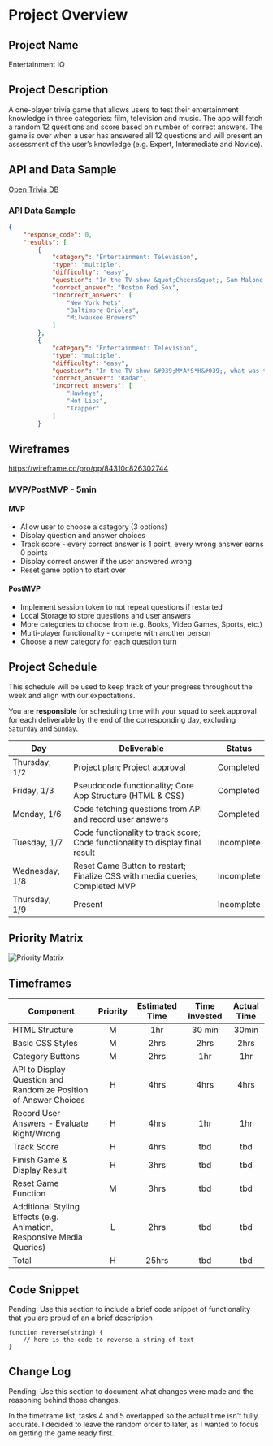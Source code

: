 # Project Overview

## Project Name

Entertainment IQ

## Project Description

A one-player trivia game that allows users to test their entertainment knowledge in three categories: film, television and music. The app will fetch a random 12 questions and score based on number of correct answers. The game is over when a user has answered all 12 questions and will present an assessment of the user’s knowledge (e.g. Expert, Intermediate and Novice). 

## API and Data Sample

[Open Trivia DB](https://opentdb.com/api_config.php)

### API Data Sample

```JSON
{
    "response_code": 0,
    "results": [
        {
            "category": "Entertainment: Television",
            "type": "multiple",
            "difficulty": "easy",
            "question": "In the TV show &quot;Cheers&quot;, Sam Malone was a former relief pitcher for which baseball team?",
            "correct_answer": "Boston Red Sox",
            "incorrect_answers": [
                "New York Mets",
                "Baltimore Orioles",
                "Milwaukee Brewers"
            ]
        },
        {
            "category": "Entertainment: Television",
            "type": "multiple",
            "difficulty": "easy",
            "question": "In the TV show &#039;M*A*S*H&#039;, what was the nickname of Corporal Walter O&#039;Reilly?",
            "correct_answer": "Radar",
            "incorrect_answers": [
                "Hawkeye",
                "Hot Lips",
                "Trapper"
            ]
        }

```

## Wireframes

https://wireframe.cc/pro/pp/84310c826302744 

### MVP/PostMVP - 5min 

#### MVP 

- Allow user to choose a category (3 options)
- Display question and answer choices
- Track score - every correct answer is 1 point, every wrong answer earns 0 points
- Display correct answer if the user answered wrong
- Reset game option to start over


#### PostMVP 

- Implement session token to not repeat questions if restarted
- Local Storage to store questions and user answers
- More categories to choose from (e.g. Books, Video Games, Sports, etc.)
- Multi-player functionality - compete with another person
- Choose a new category for each question turn 


## Project Schedule

This schedule will be used to keep track of your progress throughout the week and align with our expectations.  

You are **responsible** for scheduling time with your squad to seek approval for each deliverable by the end of the corresponding day, excluding `Saturday` and `Sunday`.

|  Day | Deliverable | Status
|---|---| ---|
|Thursday, 1/2| Project plan; Project approval | Completed
|Friday, 1/3| Pseudocode functionality; Core App Structure (HTML & CSS) | Completed
|Monday, 1/6| Code fetching questions from API and record user answers | Completed
|Tuesday, 1/7| Code functionality to track score; Code functionality to display final result | Incomplete
|Wednesday, 1/8| Reset Game Button to restart; Finalize CSS with media queries; Completed MVP  | Incomplete
|Thursday, 1/9| Present | Incomplete


## Priority Matrix

![Priority Matrix](https://res.cloudinary.com/db0kbxvhr/image/upload/c_scale,w_500/v1577996310/Priority-Matrix_q44ll0.jpg)

## Timeframes

| Component | Priority | Estimated Time | Time Invested | Actual Time |
| --- | :---: |  :---: | :---: | :---: |
| HTML Structure | M | 1hr| 30 min | 30min |
| Basic CSS Styles | M | 2hrs| 2hrs | 2hrs |
| Category Buttons | M | 2hrs | 1hr | 1hr |
| API to Display Question and Randomize Position of Answer Choices | H | 4hrs | 4hrs | 4hrs |
| Record User Answers - Evaluate Right/Wrong | H | 4hrs | 1hr | 1hr |
| Track Score | H | 4hrs | tbd | tbd |
| Finish Game & Display Result | H | 3hrs | tbd | tbd |
| Reset Game Function | M | 3hrs | tbd | tbd |
| Additional Styling Effects (e.g. Animation, Responsive Media Queries) | L | 2hrs | tbd | tbd |
| Total | H | 25hrs| tbd | tbd |


## Code Snippet

Pending:
Use this section to include a brief code snippet of functionality that you are proud of an a brief description  

```
function reverse(string) {
	// here is the code to reverse a string of text
}
```

## Change Log
 Pending:
 Use this section to document what changes were made and the reasoning behind those changes.  

In the timeframe list, tasks 4 and 5 overlapped so the actual time isn't fully accurate. I decided to leave the random order to later, as I wanted to focus on getting the game ready first.